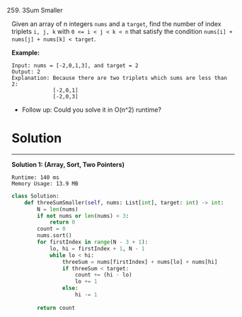 259. 3Sum Smaller

Given an array of n integers `nums` and a `target`, find the number of index triplets `i, j, k` with `0 <= i < j < k < n` that satisfy the condition `nums[i] + nums[j] + nums[k] < target`.

**Example:**
```
Input: nums = [-2,0,1,3], and target = 2
Output: 2 
Explanation: Because there are two triplets which sums are less than 2:
             [-2,0,1]
             [-2,0,3]
```

* Follow up: Could you solve it in O(n^2) runtime?

# Solution
---
**Solution 1: (Array, Sort, Two Pointers)**
```
Runtime: 140 ms
Memory Usage: 13.9 MB
```
```python
class Solution:
    def threeSumSmaller(self, nums: List[int], target: int) -> int:
        N = len(nums)
        if not nums or len(nums) < 3:
            return 0
        count = 0
        nums.sort()
        for firstIndex in range(N - 3 + 1):
            lo, hi = firstIndex + 1, N - 1
            while lo < hi:
                threeSum = nums[firstIndex] + nums[lo] + nums[hi]
                if threeSum < target:
                    count += (hi - lo)
                    lo += 1
                else:
                    hi -= 1
        
        return count
```